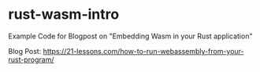 # rust-wasm-intro
Example Code for Blogpost on "Embedding Wasm in your Rust application"

Blog Post: https://21-lessons.com/how-to-run-webassembly-from-your-rust-program/
